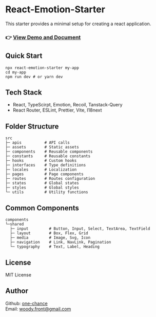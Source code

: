 # React-Emotion-Starter

This starter provides a minimal setup for creating a react application.

### 👉 [View Demo and Document](https://dx30rj3h3cqsq.cloudfront.net)

## Quick Start

```
npx react-emotion-starter my-app
cd my-app
npm run dev # or yarn dev
```

## Tech Stack

- React, TypeScirpt, Emotion, Recoil, Tanstack-Query
- React Router, ESLint, Prettier, Vite, I18next

## Folder Structure

```
src
├─ apis          # API calls
├─ assets        # Static assets
├─ components    # Reusable components
├─ constants     # Reusable constants
├─ hooks         # Custom hooks
├─ interfaces    # Type definitions
├─ locales       # Localization
├─ pages         # Page components
├─ routes        # Routes configuration
├─ states        # Global states
├─ styles        # Global styles
└─ utils         # Utility functions
```

## Common Components

```
components
└─shared
  ├─ input         # Button, Input, Select, TextArea, TextField
  ├─ layout        # Box, Flex, Grid
  ├─ media         # Image, Svg, Icon
  ├─ navigation    # Link, NavLink, Pagination
  └─ typography    # Text, Label, Heading
```

## License

MIT License

## Author

Github: [one-chance](https://github.com/one-chance)<br/>
Email: woody.front@gmail.com
